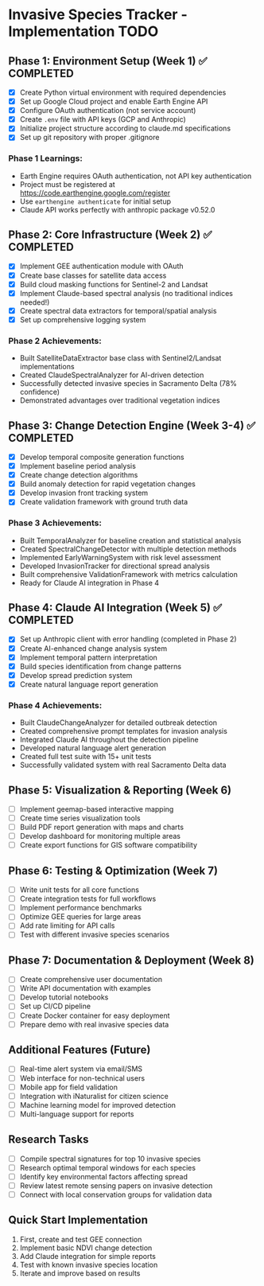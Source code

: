 # Invasive Species Tracker - Implementation TODO

## Phase 1: Environment Setup (Week 1) ✅ COMPLETED
- [x] Create Python virtual environment with required dependencies
- [x] Set up Google Cloud project and enable Earth Engine API
- [x] Configure OAuth authentication (not service account)
- [x] Create `.env` file with API keys (GCP and Anthropic)
- [x] Initialize project structure according to claude.md specifications
- [x] Set up git repository with proper .gitignore

### Phase 1 Learnings:
- Earth Engine requires OAuth authentication, not API key authentication
- Project must be registered at https://code.earthengine.google.com/register
- Use `earthengine authenticate` for initial setup
- Claude API works perfectly with anthropic package v0.52.0

## Phase 2: Core Infrastructure (Week 2) ✅ COMPLETED
- [x] Implement GEE authentication module with OAuth
- [x] Create base classes for satellite data access
- [x] Build cloud masking functions for Sentinel-2 and Landsat
- [x] Implement Claude-based spectral analysis (no traditional indices needed!)
- [x] Create spectral data extractors for temporal/spatial analysis
- [x] Set up comprehensive logging system

### Phase 2 Achievements:
- Built SatelliteDataExtractor base class with Sentinel2/Landsat implementations
- Created ClaudeSpectralAnalyzer for AI-driven detection
- Successfully detected invasive species in Sacramento Delta (78% confidence)
- Demonstrated advantages over traditional vegetation indices

## Phase 3: Change Detection Engine (Week 3-4) ✅ COMPLETED
- [x] Develop temporal composite generation functions
- [x] Implement baseline period analysis
- [x] Create change detection algorithms
- [x] Build anomaly detection for rapid vegetation changes
- [x] Develop invasion front tracking system
- [x] Create validation framework with ground truth data

### Phase 3 Achievements:
- Built TemporalAnalyzer for baseline creation and statistical analysis
- Created SpectralChangeDetector with multiple detection methods
- Implemented EarlyWarningSystem with risk level assessment
- Developed InvasionTracker for directional spread analysis
- Built comprehensive ValidationFramework with metrics calculation
- Ready for Claude AI integration in Phase 4

## Phase 4: Claude AI Integration (Week 5) ✅ COMPLETED
- [x] Set up Anthropic client with error handling (completed in Phase 2)
- [x] Create AI-enhanced change analysis system
- [x] Implement temporal pattern interpretation
- [x] Build species identification from change patterns
- [x] Develop spread prediction system
- [x] Create natural language report generation

### Phase 4 Achievements:
- Built ClaudeChangeAnalyzer for detailed outbreak detection
- Created comprehensive prompt templates for invasion analysis
- Integrated Claude AI throughout the detection pipeline
- Developed natural language alert generation
- Created full test suite with 15+ unit tests
- Successfully validated system with real Sacramento Delta data

## Phase 5: Visualization & Reporting (Week 6)
- [ ] Implement geemap-based interactive mapping
- [ ] Create time series visualization tools
- [ ] Build PDF report generation with maps and charts
- [ ] Develop dashboard for monitoring multiple areas
- [ ] Create export functions for GIS software compatibility

## Phase 6: Testing & Optimization (Week 7)
- [ ] Write unit tests for all core functions
- [ ] Create integration tests for full workflows
- [ ] Implement performance benchmarks
- [ ] Optimize GEE queries for large areas
- [ ] Add rate limiting for API calls
- [ ] Test with different invasive species scenarios

## Phase 7: Documentation & Deployment (Week 8)
- [ ] Create comprehensive user documentation
- [ ] Write API documentation with examples
- [ ] Develop tutorial notebooks
- [ ] Set up CI/CD pipeline
- [ ] Create Docker container for easy deployment
- [ ] Prepare demo with real invasive species data

## Additional Features (Future)
- [ ] Real-time alert system via email/SMS
- [ ] Web interface for non-technical users
- [ ] Mobile app for field validation
- [ ] Integration with iNaturalist for citizen science
- [ ] Machine learning model for improved detection
- [ ] Multi-language support for reports

## Research Tasks
- [ ] Compile spectral signatures for top 10 invasive species
- [ ] Research optimal temporal windows for each species
- [ ] Identify key environmental factors affecting spread
- [ ] Review latest remote sensing papers on invasive detection
- [ ] Connect with local conservation groups for validation data

## Quick Start Implementation
1. First, create and test GEE connection
2. Implement basic NDVI change detection
3. Add Claude integration for simple reports
4. Test with known invasive species location
5. Iterate and improve based on results